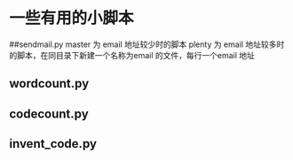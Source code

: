 
# 一些有用的小脚本

##sendmail.py
master 为 email 地址较少时的脚本
plenty 为 email 地址较多时的脚本，在同目录下新建一个名称为email 的文件，每行一个email 地址

## wordcount.py

## codecount.py

## invent_code.py

